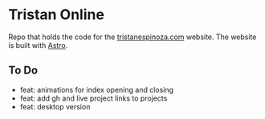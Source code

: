 # Tristan Online

Repo that holds the code for the [tristanespinoza.com](https://www.tristanespinoza.com) website. The website is built with [Astro](https://astro.build/).

## To Do

- feat: animations for index opening and closing
- feat: add gh and live project links to projects
- feat: desktop version
